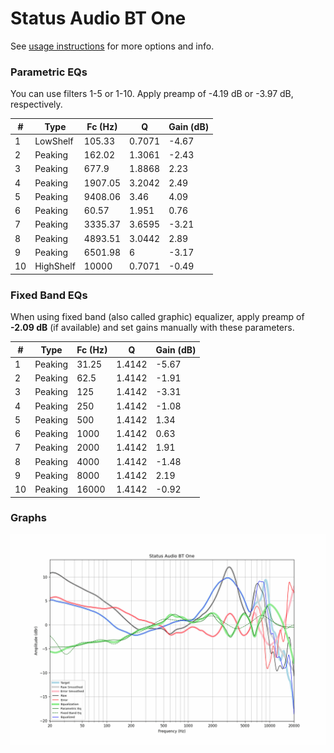 # Status Audio BT One
See [usage instructions](https://github.com/jaakkopasanen/AutoEq#usage) for more options and info.

### Parametric EQs
You can use filters 1-5 or 1-10. Apply preamp of -4.19 dB or -3.97 dB, respectively.

|   # | Type      |   Fc (Hz) |      Q |   Gain (dB) |
|-----|-----------|-----------|--------|-------------|
|   1 | LowShelf  |    105.33 | 0.7071 |       -4.67 |
|   2 | Peaking   |    162.02 | 1.3061 |       -2.43 |
|   3 | Peaking   |    677.9  | 1.8868 |        2.23 |
|   4 | Peaking   |   1907.05 | 3.2042 |        2.49 |
|   5 | Peaking   |   9408.06 | 3.46   |        4.09 |
|   6 | Peaking   |     60.57 | 1.951  |        0.76 |
|   7 | Peaking   |   3335.37 | 3.6595 |       -3.21 |
|   8 | Peaking   |   4893.51 | 3.0442 |        2.89 |
|   9 | Peaking   |   6501.98 | 6      |       -3.17 |
|  10 | HighShelf |  10000    | 0.7071 |       -0.49 |

### Fixed Band EQs
When using fixed band (also called graphic) equalizer, apply preamp of **-2.09 dB** (if available) and set gains manually with these parameters.

|   # | Type    |   Fc (Hz) |      Q |   Gain (dB) |
|-----|---------|-----------|--------|-------------|
|   1 | Peaking |     31.25 | 1.4142 |       -5.67 |
|   2 | Peaking |     62.5  | 1.4142 |       -1.91 |
|   3 | Peaking |    125    | 1.4142 |       -3.31 |
|   4 | Peaking |    250    | 1.4142 |       -1.08 |
|   5 | Peaking |    500    | 1.4142 |        1.34 |
|   6 | Peaking |   1000    | 1.4142 |        0.63 |
|   7 | Peaking |   2000    | 1.4142 |        1.91 |
|   8 | Peaking |   4000    | 1.4142 |       -1.48 |
|   9 | Peaking |   8000    | 1.4142 |        2.19 |
|  10 | Peaking |  16000    | 1.4142 |       -0.92 |

### Graphs
![](./Status%20Audio%20BT%20One.png)

